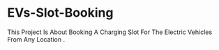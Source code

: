 # EVs-Slot-Booking
This Project Is About Booking A Charging Slot For The Electric Vehicles From Any Location .
